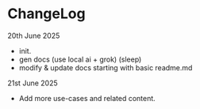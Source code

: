 # ChangeLog
20th June 2025 
- init.
- gen docs (use local ai + grok)
(sleep)
- modify & update docs starting with basic readme.md 

21st June 2025
- Add more use-cases and related content.